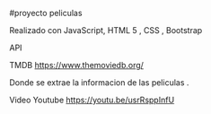 #proyecto peliculas 

Realizado con JavaScript, HTML 5 , CSS , Bootstrap 

API 

TMDB 
https://www.themoviedb.org/

Donde se extrae la informacion de las peliculas .


Video Youtube
https://youtu.be/usrRsppInfU
